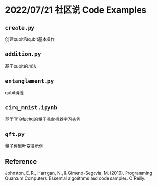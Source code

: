 # 2022/07/21 社区说 Code Examples
## `create.py`
创建qubit和qubit基本操作
## `addition.py`
基于qubit的加法
## `entanglement.py`
qubit纠缠
## `cirq_mnist.ipynb`
基于TFQ和cirq的量子混合机器学习实例
## `qft.py`
量子傅里叶变换示例

## Reference
Johnston, E. R., Harrigan, N., &amp; Gimeno-Segovia, M. (2019). Programming Quantum Computers: Essential algorithms and code samples. O'Reilly. 